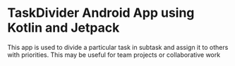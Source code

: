 # TaskDivider Android App using Kotlin and Jetpack
This app is used to divide a particular task in subtask and assign it to others with priorities. This may be useful for team projects or collaborative work
